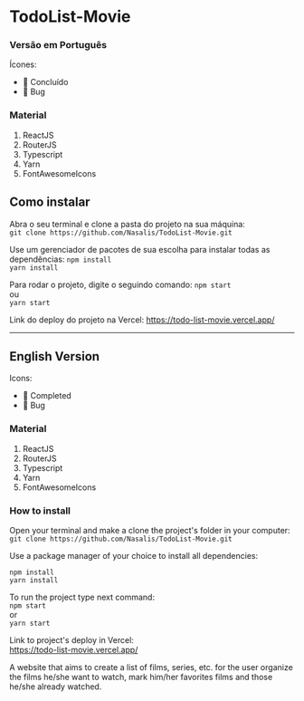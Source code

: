 # TodoList-Movie


### Versão em Português

Ícones:  
- 🎉 Concluído
- 🐞 Bug

### Material
1. ReactJS
2. RouterJS
3. Typescript
4. Yarn
5. FontAwesomeIcons

## Como instalar
Abra o seu terminal e clone a pasta do projeto na sua máquina:  
``` git clone https://github.com/Nasalis/TodoList-Movie.git ```

Use um gerenciador de pacotes de sua escolha para instalar todas as dependências:
``` npm install ```  
``` yarn install ```

Para rodar o projeto, digite o seguindo comando:
``` npm start ```  
ou   
``` yarn start ```  

Link do deploy do projeto na Vercel:
https://todo-list-movie.vercel.app/

--------------------
## English Version
Icons:  
- 🎉 Completed
- 🐞 Bug

### Material
1. ReactJS
2. RouterJS
3. Typescript
4. Yarn
5. FontAwesomeIcons

### How to install
Open your terminal and make a clone the project's folder in your computer:  
``` git clone https://github.com/Nasalis/TodoList-Movie.git ```

Use a package manager of your choice to install all dependencies:

``` npm install ```  
``` yarn install ```

To run the project type next command:  
``` npm start ```  
or   
``` yarn start ```  

Link to project's deploy in Vercel:  
https://todo-list-movie.vercel.app/


A website that aims to create a list of films, series, etc. for the user organize the films he/she want to watch, mark him/her favorites films and those he/she already watched.


